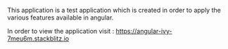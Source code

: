 This application is a test application which is created in order to apply the various features available in angular.

In order to view the application visit : https://angular-ivy-7meu6m.stackblitz.io
